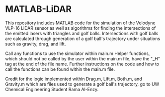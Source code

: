 # MATLAB-LiDAR

This repository includes MATLAB code for the simulation of the Velodyne VLP-16 LiDAR sensor as well as algorithms for finding the intersections of the emitted lasers with triangles and golf balls. Intersections with golf balls are calculated through generation of a golf ball's trajectory under situations such as gravity, drag, and lift.

Call any functions to use the simulator within main.m Helper functions, which should not be called by the user within the main.m file, have the "\_H" tag at the end of the file name. Further instructions on the code and how to call the functions can be found within the main.m file.

Credit for the logic implemented within Drag.m, Lift.m, Both.m, and Gravity.m which are files used to generate a golf ball's trajectory, go to UW Chemical Engineering Student Rama Al-Enzy.
